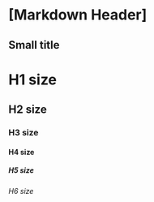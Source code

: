 [Markdown Header]
==

Small title
--

# H1 size
## H2 size
### H3 size
#### H4 size
##### H5 size
###### H6 size

